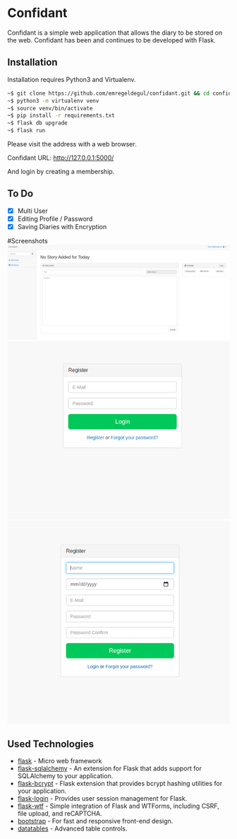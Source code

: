# Confidant
Confidant is a simple web application that allows the diary to be stored on the web. Confidant has been and continues to be developed with Flask.

## Installation
Installation requires Python3 and Virtualenv.

```bash
~$ git clone https://github.com/emregeldegul/confidant.git && cd confidant
~$ python3 -m virtualenv venv
~$ source venv/bin/activate
~$ pip install -r requirements.txt
~$ flask db upgrade
~$ flask run
```

Please visit the address with a web browser.

Confidant URL: http://127.0.0.1:5000/

And login by creating a membership.

## To Do
- [x] Multi User
- [x] Editing Profile / Password
- [x] Saving Diaries with Encryption

#Screenshots
![Diary Write And Detail](screenshots/diary_detail.png)
![Login Panel](screenshots/login_panel.png)
![Register Panel](screenshots/register_panel.png)

## Used Technologies
* [flask] - Micro web framework
* [flask-sqlalchemy] - An extension for Flask that adds support for SQLAlchemy to your application.
* [flask-bcrypt] - Flask extension that provides bcrypt hashing utilities for your application.
* [flask-login] - Provides user session management for Flask.
* [flask-wtf] - Simple integration of Flask and WTForms, including CSRF, file upload, and reCAPTCHA.
* [bootstrap] -  For fast and responsive front-end design.
* [datatables] - Advanced table controls.


[flask]: <http://flask.pocoo.org>
[flask-sqlalchemy]: <https://flask-sqlalchemy.palletsprojects.com/en/2.x>
[flask-bcrypt]: <https://flask-bcrypt.readthedocs.io/en/latest>
[flask-login]: <https://flask-login.readthedocs.io/en/latest>
[flask-wtf]: <https://flask-wtf.readthedocs.io/en/stable>
[bootstrap]: <https://getbootstrap.com/>
[datatables]: <https://datatables.net/>
